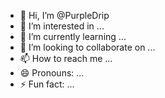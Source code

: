 - 👋 Hi, I’m @PurpleDrip
- 👀 I’m interested in ...
- 🌱 I’m currently learning ...
- 💞️ I’m looking to collaborate on ...
- 📫 How to reach me ...
- 😄 Pronouns: ...
- ⚡ Fun fact: ...

<!---
PurpleDrip/PurpleDrip is a ✨ special ✨ repository because its `README.md` (this file) appears on your GitHub profile.
You can click the Preview link to take a look at your changes.
--->
